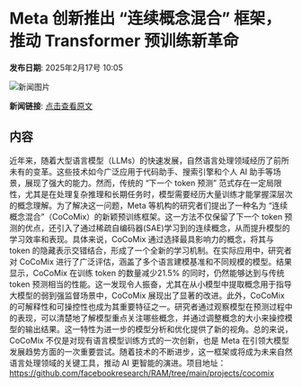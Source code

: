 # Meta 创新推出 “连续概念混合” 框架，推动 Transformer 预训练新革命

**发布日期**: 2025年2月17号 10:05

![新闻图片](https://pic.chinaz.com/picmap/thumb/202111072153100579_0.jpg)

**新闻链接**: [点击查看原文](https://www.aibase.com/zh/news/15408)

## 内容

近年来，随着大型语言模型（LLMs）的快速发展，自然语言处理领域经历了前所未有的变革。这些技术如今广泛应用于代码助手、搜索引擎和个人 AI 助手等场景，展现了强大的能力。然而，传统的 “下一个 token 预测” 范式存在一定局限性，尤其是在处理复杂推理和长期任务时，模型需要经历大量训练才能掌握深层次的概念理解。为了解决这一问题，Meta 等机构的研究者们提出了一种名为 “连续概念混合”（CoCoMix）的新颖预训练框架。这一方法不仅保留了下一个 token 预测的优点，还引入了通过稀疏自编码器(SAE)学习到的连续概念，从而提升模型的学习效率和表现。具体来说，CoCoMix 通过选择最具影响力的概念，将其与 token 的隐藏表示交错结合，形成了一个全新的学习机制。在实际应用中，研究者对 CoCoMix 进行了广泛评估，涵盖了多个语言建模基准和不同规模的模型。结果显示，CoCoMix 在训练 token 的数量减少21.5% 的同时，仍然能够达到与传统 token 预测相当的性能。这一发现令人振奋，尤其在从小模型中提取概念用于指导大模型的弱到强监督场景中，CoCoMix 展现出了显著的改进。此外，CoCoMix 的可解释性和可操控性也成为其重要特征之一。研究者通过观察模型在预测过程中的表现，可以清楚地了解模型重点关注哪些概念，并通过调整概念的大小来操控模型的输出结果。这一特性为进一步的模型分析和优化提供了新的视角。总的来说，CoCoMix 不仅是对现有语言模型训练方式的一次创新，也是 Meta 在引领大模型发展趋势方面的一次重要尝试。随着技术的不断进步，这一框架或将成为未来自然语言处理领域的关键工具，推动 AI 更智能的演进。项目地址：https://github.com/facebookresearch/RAM/tree/main/projects/cocomix
